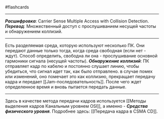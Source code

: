 #flashcards
***
***Расшифровка***: Carrier Sense Multiple Access with Collision Detection.
***Перевод***: Множественный доступ с прослушиванием несущей частоты и обнаружением коллизий.
***
Есть разделяемая среда, которую используют несколько ПК. Они передают данные только тогда, когда среда свободная (если нет - ждут). Способ определить, свободна ли она - прослушивание основной гармоники сигнала (несущей частоты).
***Обнаружение коллизий***:
	ПК отправляет кадр по кабелю и постоянно слушает линию, чтобы убедиться, что сигнал идет так, как было отправлено. в случае помех или изменений, оно помечает это как коллизию, прекращает передачу кадра и передает [[Jam-последовательность]]. После чего ждет определенное время и вновь пытается передать данные.
***
Здесь в качестве метода передачи кадров используется [[Методы выделения кадров Канальным уровнем OSI]], а именно - ***Средства физического уровня***.
Подробнее здесь: [[Передача кадра в CSMA CD]].
<!--SR:!2025-09-29,3,250-->
